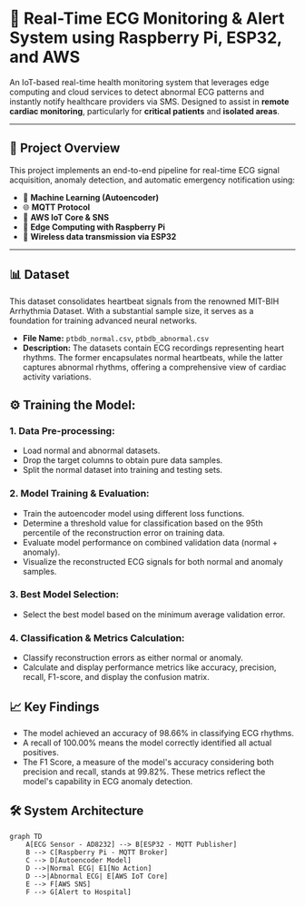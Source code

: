# 💓 Real-Time ECG Monitoring & Alert System using Raspberry Pi, ESP32, and AWS
An IoT-based real-time health monitoring system that leverages edge computing and cloud services to detect abnormal ECG patterns and instantly notify healthcare providers via SMS. Designed to assist in **remote cardiac monitoring**, particularly for **critical patients** and **isolated areas**.  

---

## 🚀 Project Overview

This project implements an end-to-end pipeline for real-time ECG signal acquisition, anomaly detection, and automatic emergency notification using:

- 🧠 **Machine Learning (Autoencoder)**
- 🌐 **MQTT Protocol**
- 🧾 **AWS IoT Core & SNS**
- 🧠 **Edge Computing with Raspberry Pi**
- 📡 **Wireless data transmission via ESP32**

---

## 📊 Dataset
This dataset consolidates heartbeat signals from the renowned MIT-BIH Arrhythmia Dataset. With a substantial sample size, it serves as a foundation for training advanced neural networks.
- **File Name:** `ptbdb_normal.csv`, `ptbdb_abnormal.csv`
- **Description:** The datasets contain ECG recordings representing heart rhythms. The former encapsulates normal heartbeats, while the latter captures abnormal rhythms, offering a comprehensive view of cardiac activity variations.

## ⚙️ Training the Model:
### 1. Data Pre-processing:
- Load normal and abnormal datasets.
- Drop the target columns to obtain pure data samples.
- Split the normal dataset into training and testing sets.
### 2. Model Training & Evaluation:
- Train the autoencoder model using different loss functions.
- Determine a threshold value for classification based on the 95th percentile of the reconstruction error on training data.
- Evaluate model performance on combined validation data (normal + anomaly).
- Visualize the reconstructed ECG signals for both normal and anomaly samples.
### 3. Best Model Selection:
- Select the best model based on the minimum average validation error.
### 4. Classification & Metrics Calculation:
- Classify reconstruction errors as either normal or anomaly.
- Calculate and display performance metrics like accuracy, precision, recall, F1-score, and display the confusion matrix.

## 📈 Key Findings
* The model achieved an accuracy of 98.66% in classifying ECG rhythms.
* A recall of 100.00% means the model correctly identified all actual positives.
* The F1 Score, a measure of the model's accuracy considering both precision and recall, stands at 99.82%.
These metrics reflect the model's capability in ECG anomaly detection.

## 🛠️ System Architecture

```mermaid
graph TD
    A[ECG Sensor - AD8232] --> B[ESP32 - MQTT Publisher]
    B --> C[Raspberry Pi - MQTT Broker]
    C --> D[Autoencoder Model]
    D -->|Normal ECG| E1[No Action]
    D -->|Abnormal ECG| E[AWS IoT Core]
    E --> F[AWS SNS]
    F --> G[Alert to Hospital]
